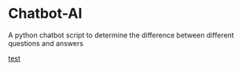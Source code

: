 # Chatbot-AI
A python chatbot script to determine the difference between different questions and answers

<a href='test'>test</a>
